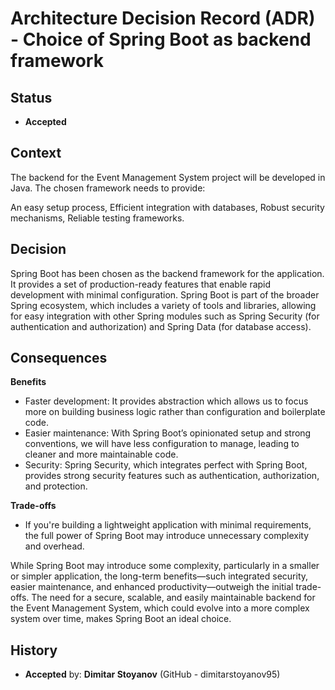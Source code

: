 # Architecture Decision Record (ADR) - Choice of Spring Boot as backend framework

## Status
- **Accepted**

## Context
The backend for the Event Management System project will be developed in Java. The chosen framework needs to provide:

An easy setup process,
Efficient integration with databases,
Robust security mechanisms,
Reliable testing frameworks.
## Decision
Spring Boot has been chosen as the backend framework for the application. It provides a set of production-ready features that enable rapid development with minimal configuration. Spring Boot is part of the broader Spring ecosystem, which includes a variety of tools and libraries, allowing for easy integration with other Spring modules such as Spring Security (for authentication and authorization) and Spring Data (for database access).

## Consequences
**Benefits**
- Faster development: It provides abstraction which allows us to focus more on building business logic rather than configuration and boilerplate code.
- Easier maintenance: With Spring Boot’s opinionated setup and strong conventions, we will have less configuration to manage, leading to cleaner and more maintainable code.
- Security: Spring Security, which integrates perfect with Spring Boot, provides strong security features such as authentication, authorization, and protection.

**Trade-offs**
- If you're building a lightweight application with minimal requirements, the full power of Spring Boot
may introduce unnecessary complexity and overhead.

While Spring Boot may introduce some complexity, particularly in a smaller or simpler application, the long-term benefits—such integrated security, easier maintenance, and enhanced productivity—outweigh the initial trade-offs.
The need for a secure, scalable, and easily maintainable backend for the Event Management System, which could evolve into a more complex system over time, makes Spring Boot an ideal choice.

## History
- **Accepted** by: **Dimitar Stoyanov** (GitHub - dimitarstoyanov95)